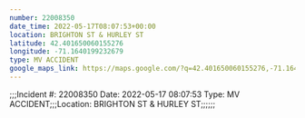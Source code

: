 ```yaml
---
number: 22008350
date_time: 2022-05-17T08:07:53+00:00
location: BRIGHTON ST & HURLEY ST
latitude: 42.401650060155276
longitude: -71.1640199232679
type: MV ACCIDENT
google_maps_link: https://maps.google.com/?q=42.401650060155276,-71.1640199232679
---
```


;;;Incident #: 22008350  Date: 2022-05-17 08:07:53   Type: MV ACCIDENT;;;Location: BRIGHTON ST & HURLEY ST;;;;;;
